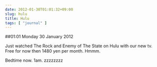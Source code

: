 ```yaml
---
date: 2012-01-30T01:01:32+09:00
slug: hulu
title: Hulu
tags: [ "journal" ]
---
```


##01:01 Monday 30 January 2012

Just watched The Rock and Enemy of The State on Hulu with our new tv. Free for now then 1480 yen per month.  Hmmm.  

Bedtime now.  1am.  zzzzzzzz
